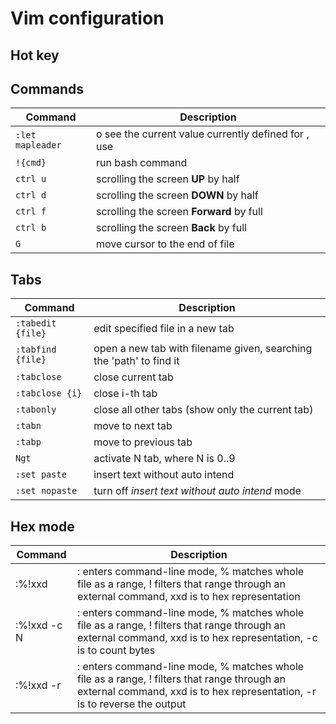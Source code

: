 # Vim configuration

## Hot key

## Commands

| Command           | Description                                                   |
| ----------------- | ------------------------------------------------------------- |
| `:let mapleader`  | o see the current value currently defined for <leader>, use   |
| `!{cmd}`          | run bash command                                              |
| `ctrl u`          | scrolling the screen **UP** by half                           |
| `ctrl d`          | scrolling the screen **DOWN** by half                         |
| `ctrl f`          | scrolling the screen **Forward** by full                      |
| `ctrl b`          | scrolling the screen **Back** by full                         |
| `G`               | move cursor to the end of file                                |


## Tabs

| Command           | Description                                                           |
| ----------------- | --------------------------------------------------------------------- |
| `:tabedit {file}` | edit specified file in a new tab                                      |
| `:tabfind {file}` | open a new tab with filename given, searching the 'path' to find it   |
| `:tabclose`       | close current tab                                                     |
| `:tabclose {i}`   | close i-th tab                                                        |
| `:tabonly`        | close all other tabs (show only the current tab)                      |
| `:tabn`           | move to next tab                                                      |
| `:tabp`           | move to previous tab                                                  |
| `Ngt`             | activate N tab, where N is 0..9                                       |
| `:set paste`      | insert text without auto intend                                       |
| `:set nopaste`    | turn off *insert text without auto intend* mode                       |

## Hex mode

| Command           | Description  |
| ----------------- | ---- |
| :%!xxd            | : enters command-line mode, % matches whole file as a range, ! filters that range through an external command, xxd is to hex representation|
| :%!xxd -c N       | : enters command-line mode, % matches whole file as a range, ! filters that range through an external command, xxd is to hex representation, -c is to count bytes|
| :%!xxd -r        | : enters command-line mode, % matches whole file as a range, ! filters that range through an external command, xxd is to hex representation, -r is to reverse the output|
